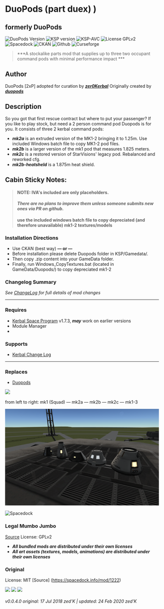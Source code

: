 # DuoPods (part duex) )
## formerly DuoPods
![DuoPods Version](https://img.shields.io/github/v/release/zer0Kerbal/DuoPods?include_prereleases?style=plastic)
![KSP version](https://img.shields.io/endpoint?url=https://raw.githubusercontent.com/zer0Kerbal/DuoPods/master/json/ksp.json?style=plastic) ![KSP-AVC](https://img.shields.io/badge/KSP-AVC--supported-brightgreen.svg?style=plastic) ![License GPLv2](https://img.shields.io/badge/license-GPLv2-lightgrey?style=plastic)  
![Spacedock](https://img.shields.io/badge/SpaceDock-listed-blue.svg?style=plastic) ![CKAN](https://img.shields.io/badge/CKAN-Indexed-blue.svg?style=plastic) ![Github](https://img.shields.io/badge/Github-Indexed-blue.svg?style=plastic) ![Curseforge](https://img.shields.io/badge/CurseForge-listed-blue.svg?style=plastic)

> ***A stockalike parts mod that supplies up to three two occupant command pods with minimal performance impact *** 
## Author
DuoPods [2xP] adopted for curation by ***[zer0Kerbal](https://forum.kerbalspaceprogram.com/index.php?/profile/190933-zer0kerbal/)*** Originally created by [***duopods***](https://spacedock.info/profile/duopods)

## Description
So you got that first rescue contract but where to put your passenger? If you like to play stock, but need a 2 person command pod Duopods is for you. It consists of three 2 kerbal command pods:

- ***mk2a*** is an extruded version of the MK1-2 bringing it to 1.25m. Use included Windows batch file to copy MK1-2 pod files.
- ***mk2b*** is a larger version of the mk1 pod that measures 1.825 meters. 
- ***mk2c*** is a restored version of StarVisions' legacy pod. Rebalanced and reworked cfg.
- ***mk2b-heatsheld*** is a 1.875m heat shield. 


## Cabin Sticky Notes:
> #### NOTE: IVA's included are only placeholders.
>#### *There are no plans to improve them unless someone submits new ones via PR on github.*
> #### use the included windows batch file to copy depreciated (and therefore unavailable) mk1-2 textures/models

### Installation Directions 
- Use CKAN (best way)
**— or —**
- Before installation please delete Duopods folder in KSP/Gamedata/. 
- Then copy .zip content into your GameData folder.
- Finally, run Windows_CopyTextures.bat (located in GameData/Duopods/) to copy depreciated mk1-2

### Changelog Summary
*See [ChangeLog](https://github.com/zer0Kerbal/DuoPods/blob/master/Changelog.cfg) for full details of mod changes*
<hr>

### Requires 
- [Kerbal Space Program](https://kerbalspaceprogram.com) v1.7.3, ***may*** work on earlier versions
- Module Manager
- 
### Supports
- [Kerbal Change Log](https://forum.kerbalspaceprogram.com/index.php?/topic/179207-*)
<hr>

### Replaces
- [Duopods](https://github.com/KSP-CKAN/NetKAN/blob/4fd28bb308cfadc0ffd63c6f37d38785b42a839c/NetKAN/DuoPods.frozen)

<a href="https://forum.kerbalspaceprogram.com/index.php?/topic/83212-*" target="_blank"><img src="https://i.imgur.com/YdYfStN.jpg"/></a>

from left to right:
mk1 (Squad) — mk2a — mk2b — mk2c — mk1-3

![Duo Pods](https://raw.githubusercontent.com/zer0Kerbal/DuoPods/master/img/lineup.png)

![Spacedock](https://spacedock.info/content/duopods_10573/Duopods/Duopods-1487592068.7861338.png)

### Legal Mumbo Jumbo
[Source](https://github.com/zer0Kerbal/DuoPods)
License: GPLv2
- ***All bundled mods are distributed under their own licenses***<br>
- ***All art assets (textures, models, animations) are distributed under their own licenses***  

### Original
License: MIT
[Source] (https://spacedock.info/mod/1222)

<a href="https://github.com/zer0Kerbal/DuoPods/releases/latest" target="_blank"><img src="https://i.imgur.com/RE4Ppr9.png"/></a>
<a href="https://spacedock.info/mod/2347" target="_blank"><img src="https://i.imgur.com/m0a7tn2.png"/></a>
<a href="https://www.curseforge.com/kerbal/ksp-mods/stork-delivery-system-sds" target="_blank"><img src="https://i.postimg.cc/RZNyB5vP/Download-On-Curse.png"/></a>  
###### v0.0.4.0 original: 17 Jul 2018 zed'K | updated: 24 Feb 2020 zed'K
<!--
CC BY-NC-SA-4.0
zer0Kerbal-->